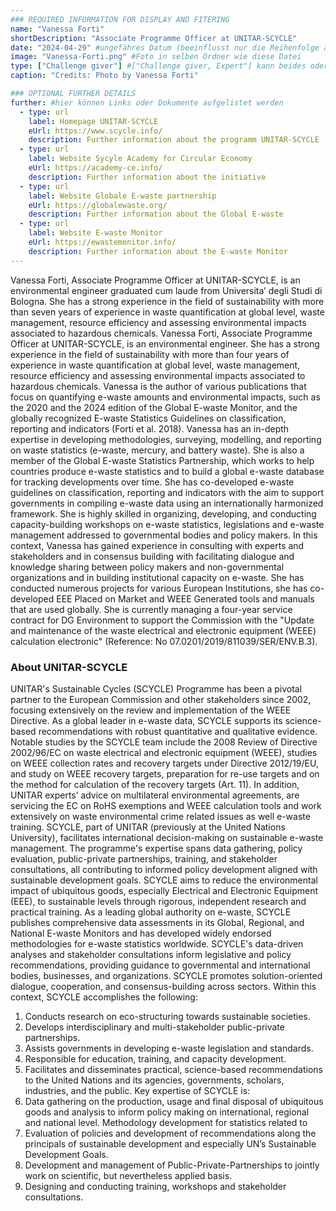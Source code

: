 ```yaml
---
### REQUIRED INFORMATION FOR DISPLAY AND FITERING
name: "Vanessa Forti"
shortDescription: "Associate Programme Officer at UNITAR-SCYCLE"
date: "2024-04-29" #ungefähres Datum (beeinflusst nur die Reihenfolge auf der Website)
image: "Vanessa-Forti.png" #Foto in selben Ordner wie diese Datei
type: ["Challenge giver"] #["Challenge giver, Expert"] kann beides oder nur eins sein
caption: "Credits: Photo by Vanessa Forti"

### OPTIONAL FURTHER DETAILS
further: #hier können Links oder Dokumente aufgelistet werden
  - type: url
    label: Homepage UNITAR-SCYCLE
    eUrl: https://www.scycle.info/  
    description: Further information about the programm UNITAR-SCYCLE 
  - type: url
    label: Website Sycyle Academy for Circular Economy
    eUrl: https://academy-ce.info/ 
    description: Further information about the initiative
  - type: url
    label: Website Globale E-waste partnership
    eUrl: https://globalewaste.org/  
    description: Further information about the Global E-waste
  - type: url
    label: Website E-waste Monitor
    eUrl: https://ewastemonitor.info/ 
    description: Further information about the E-waste Monitor
---
```


Vanessa Forti, Associate Programme Officer at UNITAR-SCYCLE, is an environmental engineer graduated cum laude from Universita’ degli Studi di Bologna. She has a strong experience in the field of sustainability with more than seven years of experience in waste quantification at global level, waste management, resource efficiency and assessing environmental impacts associated to hazardous chemicals. Vanessa Forti, Associate Programme Officer at UNITAR-SCYCLE, is an environmental engineer. She has a strong experience in the field of sustainability with more than four years of experience in waste quantification at global level, waste management, resource efficiency and assessing environmental impacts associated to hazardous chemicals. Vanessa is the author of various publications that focus on quantifying e-waste amounts and environmental impacts, such as the 2020 and the 2024 edition of the Global E-waste Monitor, and the globally recognized E-waste Statistics Guidelines on classification, reporting and indicators (Forti et al. 2018).
Vanessa has an in-depth expertise in developing methodologies, surveying, modelling, and reporting on waste statistics (e-waste, mercury, and battery waste). She is also a member of the Global E-waste Statistics Partnership, which works to help countries produce e-waste statistics and to build a global e-waste database for tracking developments over time. She has co-developed e-waste guidelines on classification, reporting and indicators with the aim to support governments in compiling e-waste data using an internationally harmonized framework. She is highly skilled in organizing, developing, and conducting capacity-building workshops on e-waste statistics, legislations and e-waste management addressed to governmental bodies and policy makers. In this context, Vanessa has gained experience in consulting with experts and stakeholders and in consensus building with facilitating dialogue and knowledge sharing between policy makers and non-governmental organizations and in building institutional capacity on e-waste.
She has conducted numerous projects for various European Institutions, she has co-developed EEE Placed on Market and WEEE Generated tools and manuals that are used globally. She is currently managing a four-year service contract for DG Environment to support the Commission with the "Update and maintenance of the waste electrical and electronic equipment (WEEE) calculation electronic" (Reference: No 07.0201/2019/811039/SER/ENV.B.3).


### About UNITAR-SCYCLE

UNITAR's Sustainable Cycles (SCYCLE) Programme has been a pivotal partner to the European Commission and other stakeholders since 2002, focusing extensively on the review and implementation of the WEEE Directive. As a global leader in e-waste data, SCYCLE supports its science-based recommendations with robust quantitative and qualitative evidence. Notable studies by the SCYCLE team include the 2008 Review of Directive 2002/96/EC on waste electrical and electronic equipment (WEEE), studies on WEEE collection rates and recovery targets under Directive 2012/19/EU, and study on WEEE recovery targets, preparation for re-use targets and on the method for calculation of the recovery targets (Art. 11). In addition, UNITAR experts’ advice on multilateral environmental agreements, are servicing the EC on RoHS exemptions and WEEE calculation tools and work extensively on waste environmental crime related issues as well e-waste training. SCYCLE, part of UNITAR (previously at the United Nations University), facilitates international decision-making on sustainable e-waste management. The programme's expertise spans data gathering, policy evaluation, public-private partnerships, training, and stakeholder consultations, all contributing to informed policy development aligned with sustainable development goals. SCYCLE aims to reduce the environmental impact of ubiquitous goods, especially Electrical and Electronic Equipment (EEE), to sustainable levels through rigorous, independent research and practical training. As a leading global authority on e-waste, SCYCLE publishes comprehensive data assessments in its Global, Regional, and National E-waste Monitors and has developed widely endorsed methodologies for e-waste statistics worldwide. SCYCLE's data-driven analyses and stakeholder consultations inform legislative and policy recommendations, providing guidance to governmental and international bodies, businesses, and organizations. SCYCLE promotes solution-oriented dialogue, cooperation, and consensus-building across sectors. Within this context, SCYCLE accomplishes the following:
1.	Conducts research on eco-structuring towards sustainable societies.
2.	Develops interdisciplinary and multi-stakeholder public-private partnerships.
3.	Assists governments in developing e-waste legislation and standards.
4.	Responsible for education, training, and capacity development.
5.	Facilitates and disseminates practical, science-based recommendations to the United Nations and its agencies, governments, scholars, industries, and the public. Key expertise of SCYCLE is:
6.	Data gathering on the production, usage and final disposal of ubiquitous goods and analysis to inform policy making on international, regional and national level. Methodology development for statistics related to
7.	Evaluation of policies and development of recommendations along the principals of sustainable development and especially UN’s Sustainable Development Goals.
8.	Development and management of Public-Private-Partnerships to jointly work on scientific, but nevertheless applied basis.
9.	Designing and conducting training, workshops and stakeholder consultations.

